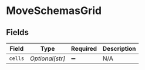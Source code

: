 # MoveSchemasGrid


## Fields

| Field              | Type               | Required           | Description        |
| ------------------ | ------------------ | ------------------ | ------------------ |
| `cells`            | *Optional[str]*    | :heavy_minus_sign: | N/A                |